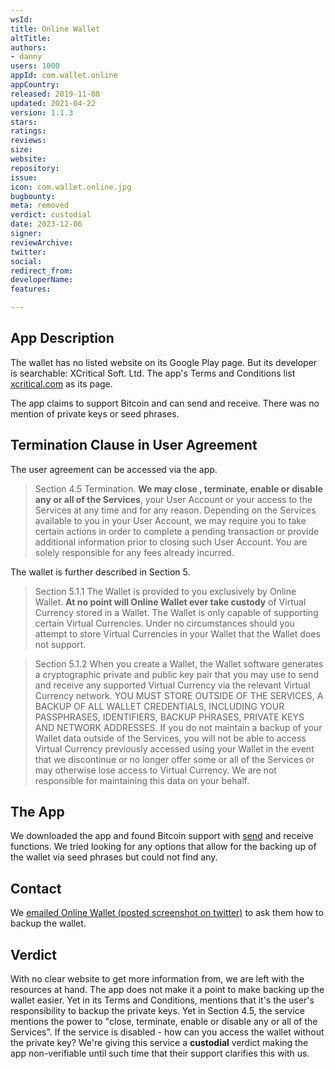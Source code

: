 ```yaml
---
wsId: 
title: Online Wallet
altTitle: 
authors:
- danny
users: 1000
appId: com.wallet.online
appCountry: 
released: 2019-11-08
updated: 2021-04-22
version: 1.1.3
stars: 
ratings: 
reviews: 
size: 
website: 
repository: 
issue: 
icon: com.wallet.online.jpg
bugbounty: 
meta: removed
verdict: custodial
date: 2023-12-06
signer: 
reviewArchive: 
twitter: 
social: 
redirect_from: 
developerName: 
features: 

---
```


## App Description

The wallet has no listed website on its Google Play page. But its developer is searchable: XCritical Soft. Ltd. The app's Terms and Conditions list [xcritical.com](https://xcritical.com) as its page.

The app claims to support Bitcoin and can send and receive. There was no mention of private keys or seed phrases.

## Termination Clause in User Agreement

The user agreement can be accessed via the app. 

> Section 4.5 Termination. **We may close , terminate, enable or disable any or all of the Services**, your User Account or your access to the Services at any time and for any reason. Depending on the Services available to you in your User Account, we may require you to take certain actions in order to complete a pending transaction or provide additional information prior to closing such User Account. You are solely responsible for any fees already incurred.

The wallet is further described in Section 5.

> Section 5.1.1 The Wallet is provided to you exclusively by Online Wallet. **At no point will Online Wallet ever take custody** of Virtual Currency stored in a Wallet. The Wallet is only capable of supporting certain Virtual Currencies. Under no circumstances should you attempt to store Virtual Currencies in your Wallet that the Wallet does not support.

> Section 5.1.2 When you create a Wallet, the Wallet software generates a cryptographic private and public key pair that you may use to send and receive any supported Virtual Currency via the relevant Virtual Currency network. YOU MUST STORE OUTSIDE OF THE SERVICES, A BACKUP OF ALL WALLET CREDENTIALS, INCLUDING YOUR PASSPHRASES, IDENTIFIERS, BACKUP PHRASES, PRIVATE KEYS AND NETWORK ADDRESSES. If you do not maintain a backup of your Wallet data outside of the Services, you will not be able to access Virtual Currency previously accessed using your Wallet in the event that we discontinue or no longer offer some or all of the Services or may otherwise lose access to Virtual Currency. We are not responsible for maintaining this data on your behalf.

## The App

We downloaded the app and found Bitcoin support with [send](https://twitter.com/BitcoinWalletz/status/1460884771555319808) and receive functions. We tried looking for any options that allow for the backing up of the wallet via seed phrases but could not find any. 

## Contact

We [emailed Online Wallet (posted screenshot on twitter)](https://twitter.com/BitcoinWalletz/status/1460886910155427840) to ask them how to backup the wallet. 

## Verdict

With no clear website to get more information from, we are left with the resources at hand. The app does not make it a point to make backing up the wallet easier. Yet in its Terms and Conditions, mentions that it's the user's responsibility to backup the private keys. Yet in Section 4.5, the service mentions the power to "close, terminate, enable or disable any or all of the Services". If the service is disabled - how can you access the wallet without the private key? We're giving this service a **custodial** verdict making the app non-verifiable until such time that their support clarifies this with us.
